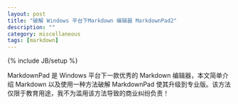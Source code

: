 ```yaml
---
layout: post
title: "破解 Windows 平台下Markdown 编辑器 MarkdownPad2"
description: ""
category: miscellaneous
tags: [markdown]
---
```

{% include JB/setup %}

MarkdownPad 是 Windows 平台下一款优秀的 Markdown 编辑器，本文简单介绍 Markdown 以及使用一种方法破解 MarkdownPad 使其升级到专业版。该方法仅限于教育用途，我不为滥用该方法导致的商业纠纷负责！


